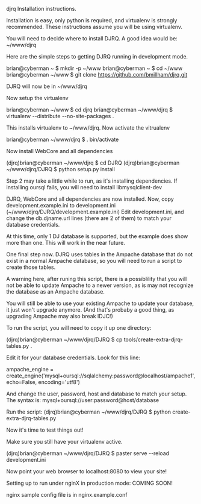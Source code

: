 djrq Installation instructions.

Installation is easy, only python is required, and virtualenv is strongly recommended. These instructions assume you will be using virtualenv.

You will need to decide where to install DJRQ. A good idea would be: ~/www/djrq

Here are the simple steps to getting DJRQ running in development mode.

brian@cyberman ~ $ mkdir -p ~/www
brian@cyberman ~ $ cd ~/www
brian@cyberman ~/www $ git clone https://github.com/bmillham/djrq.git

DJRQ will now be in ~/www/djrq

Now setup the virtualenv

brian@cyberman ~/www $ cd djrq
brian@cyberman ~/www/djrq $ virtualenv --distribute --no-site-packages .

This installs virtualenv to ~/www/djrq. Now activate the vitrualenv

brian@cyberman ~/www/djrq $ . bin/activate

Now install WebCore and all dependencies

(djrq)brian@cyberman ~/www/djrq $ cd DJRQ
(djrq)brian@cyberman ~/www/djrq/DJRQ $ python setup.py install

Step 2 may take a little while to run, as it's installing dependencies. If installing oursql fails, you will need to install libmysqlclient-dev

DJRQ, WebCore and all dependencies are now installed.
Now, copy development.example.ini to development.ini  (~/www/djrq/DJRQ/development.example.ini)
Edit development.ini, and change the db.djname.url lines (there are 2 of them) to match your database credentials.

At this time, only 1 DJ database is supported, but the example does show more than one. This will work in the near future.

One final step now. DJRQ uses tables in the Ampache database that do not exist in a
normal Ampache database, so you will need to run a script to create those tables.

A warning here, after runing this script, there is a possiblility that you will not
be able to update Ampache to a newer version, as is may not recognize the database as
an Ampache database.

You will still be able to use your existing Ampache to update your database, it just
won't upgrade anymore. (And that's probaby a good thing, as upgrading Ampache may also
break IDJC!)

To run the script, you will need to copy it up one directory:

(djrq)brian@cyberman ~/www/djrq/DJRQ $ cp tools/create-extra-djrq-tables.py .

Edit it for your database credentials. Look for this line:

ampache_engine = create_engine('mysql+oursql://sqlalchemy:password@localhost/ampache1', echo=False, encoding='utf8')

And change the user, password, host and database to match your setup. The syntax is:
mysql+oursql://user:password@host/database

Run the script:
(djrq)brian@cyberman ~/www/djrq/DJRQ $ python create-extra-djrq-tables.py


Now it's time to test things out!

Make sure you still have your virtualenv active.

(djrq)brian@cyberman ~/www/djrq/DJRQ $ paster serve --reload development.ini

Now point your web browser to localhost:8080 to view your site!

Setting up to run under nginX in production mode:
COMING SOON!

nginx sample config file is in nginx.example.conf
